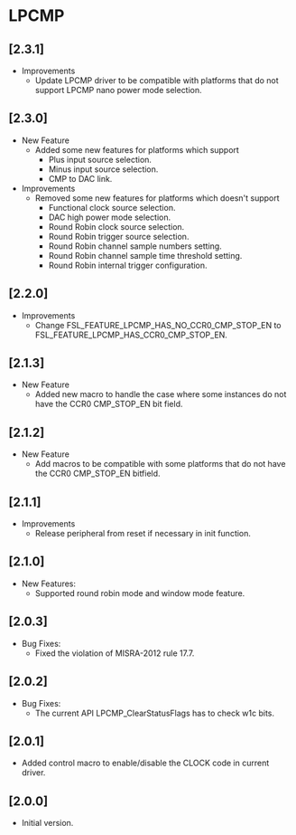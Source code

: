 # LPCMP

## [2.3.1]

- Improvements
  - Update LPCMP driver to be compatible with platforms
    that do not support LPCMP nano power mode selection.

## [2.3.0]

- New Feature
  - Added some new features for platforms which support
    - Plus input source selection.
    - Minus input source selection.
    - CMP to DAC link.
- Improvements
  - Removed some new features for platforms which doesn't support
    - Functional clock source selection.
    - DAC high power mode selection.
    - Round Robin clock source selection.
    - Round Robin trigger source selection.
    - Round Robin channel sample numbers setting.
    - Round Robin channel sample time threshold setting.
    - Round Robin internal trigger configuration.

## [2.2.0]

- Improvements
  - Change FSL_FEATURE_LPCMP_HAS_NO_CCR0_CMP_STOP_EN to FSL_FEATURE_LPCMP_HAS_CCR0_CMP_STOP_EN.

## [2.1.3]

- New Feature
  - Added new macro to handle the case where some instances do not have the CCR0 CMP_STOP_EN bit field.

## [2.1.2]

- New Feature
  - Add macros to be compatible with some platforms that do not have the CCR0 CMP_STOP_EN bitfield.

## [2.1.1]

- Improvements
  - Release peripheral from reset if necessary in init function.

## [2.1.0]

- New Features:
  - Supported round robin mode and window mode feature.

## [2.0.3]

- Bug Fixes:
  - Fixed the violation of MISRA-2012 rule 17.7.

## [2.0.2]

- Bug Fixes:
  - The current API LPCMP_ClearStatusFlags has to check w1c bits.

## [2.0.1]

- Added control macro to enable/disable the CLOCK code in current driver.

## [2.0.0]

- Initial version.
